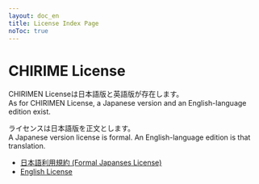 ```yaml
---
layout: doc_en
title: License Index Page
noToc: true
---
```

# CHIRIME License
CHIRIMEN Licenseは日本語版と英語版が存在します。  
As for CHIRIMEN License, a Japanese version and an English-language edition exist. 

ライセンスは日本語版を正文とします。  
A Japanese version license is formal. An English-language edition is that translation. 

- [日本語利用規約 (Formal Japanses License)](LicenseJA.txt)
- [English License](LicenseEN.txt)
